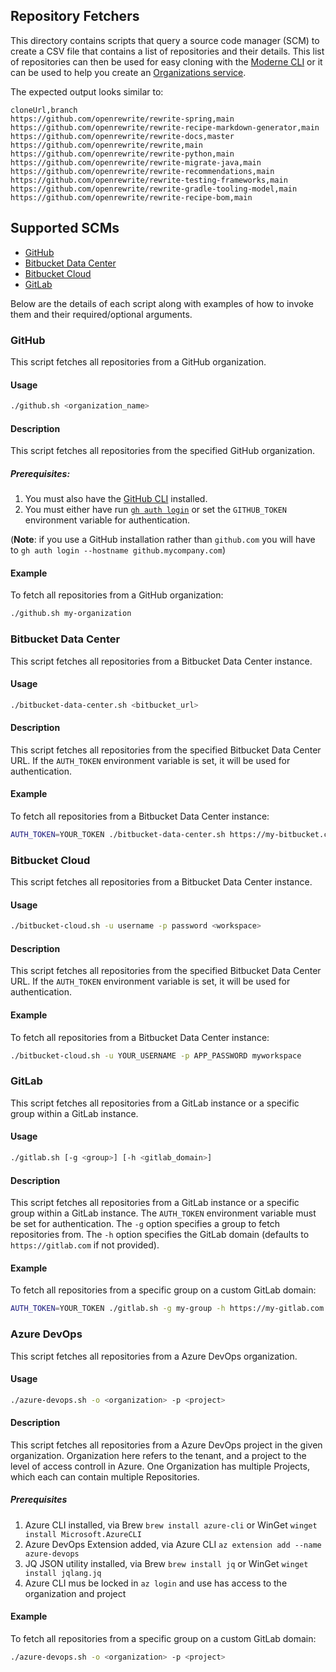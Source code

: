 ## Repository Fetchers

This directory contains scripts that query a source code manager (SCM) to create a CSV file that contains a list of repositories and their details. This list of repositories can then be used for easy cloning with the [Moderne CLI](https://docs.moderne.io/user-documentation/moderne-cli/getting-started/cli-intro) or it can be used to help you create an [Organizations service](https://docs.moderne.io/administrator-documentation/moderne-platform/how-to-guides/org-service/).

The expected output looks similar to:

```csv
cloneUrl,branch
https://github.com/openrewrite/rewrite-spring,main
https://github.com/openrewrite/rewrite-recipe-markdown-generator,main
https://github.com/openrewrite/rewrite-docs,master
https://github.com/openrewrite/rewrite,main
https://github.com/openrewrite/rewrite-python,main
https://github.com/openrewrite/rewrite-migrate-java,main
https://github.com/openrewrite/rewrite-recommendations,main
https://github.com/openrewrite/rewrite-testing-frameworks,main
https://github.com/openrewrite/rewrite-gradle-tooling-model,main
https://github.com/openrewrite/rewrite-recipe-bom,main
```

## Supported SCMs
* [GitHub](#github)
* [Bitbucket Data Center](#bitbucket-data-center)
* [Bitbucket Cloud](#bitbucket-cloud)
* [GitLab](#gitlab)

Below are the details of each script along with examples of how to invoke them and their required/optional arguments.

### GitHub

This script fetches all repositories from a GitHub organization.

#### Usage
```sh
./github.sh <organization_name>
```

#### Description
This script fetches all repositories from the specified GitHub organization.

##### Prerequisites:
1. You must also have the [GitHub CLI](https://cli.github.com/) installed.
2. You must either have run [`gh auth login`](https://cli.github.com/manual/gh_auth_login) or set the `GITHUB_TOKEN` environment variable for authentication.

(**Note**: if you use a GitHub installation rather than `github.com` you will have to `gh auth login --hostname github.mycompany.com`)

#### Example
To fetch all repositories from a GitHub organization:
```sh
./github.sh my-organization
```


### Bitbucket Data Center

This script fetches all repositories from a Bitbucket Data Center instance.

#### Usage
```sh
./bitbucket-data-center.sh <bitbucket_url>
```

#### Description
This script fetches all repositories from the specified Bitbucket Data Center URL. If the `AUTH_TOKEN` environment variable is set, it will be used for authentication.

#### Example
To fetch all repositories from a Bitbucket Data Center instance:
```sh
AUTH_TOKEN=YOUR_TOKEN ./bitbucket-data-center.sh https://my-bitbucket.com/stash
```

### Bitbucket Cloud

This script fetches all repositories from a Bitbucket Data Center instance.

#### Usage
```sh
./bitbucket-cloud.sh -u username -p password <workspace>
```

#### Description
This script fetches all repositories from the specified Bitbucket Data Center URL. If the `AUTH_TOKEN` environment variable is set, it will be used for authentication.

#### Example
To fetch all repositories from a Bitbucket Data Center instance:
```sh
./bitbucket-cloud.sh -u YOUR_USERNAME -p APP_PASSWORD myworkspace
```

### GitLab

This script fetches all repositories from a GitLab instance or a specific group within a GitLab instance.

#### Usage
```sh
./gitlab.sh [-g <group>] [-h <gitlab_domain>]
```

#### Description
This script fetches all repositories from a GitLab instance or a specific group within a GitLab instance. The `AUTH_TOKEN` environment variable must be set for authentication. The `-g` option specifies a group to fetch repositories from. The `-h` option specifies the GitLab domain (defaults to `https://gitlab.com` if not provided).

#### Example
To fetch all repositories from a specific group on a custom GitLab domain:
```sh
AUTH_TOKEN=YOUR_TOKEN ./gitlab.sh -g my-group -h https://my-gitlab.com
```

### Azure DevOps

This script fetches all repositories from a Azure DevOps organization.

#### Usage
```sh
./azure-devops.sh -o <organization> -p <project>
```

#### Description
This script fetches all repositories from a Azure DevOps project in the given organization.
Organization here refers to the tenant, and a project to the level of access controll in Azure.
One Organization has multiple Projects, which each can contain multiple Repositories.

##### Prerequisites

1. Azure CLI installed, via Brew `brew install azure-cli` or WinGet `winget install Microsoft.AzureCLI`
2. Azure DevOps Extension added, via Azure CLI `az extension add --name azure-devops`
3. JQ JSON utility installed, via Brew `brew install jq` or WinGet `winget install jqlang.jq`
4. Azure CLI mus be locked in `az login` and use has access to the organization and project

#### Example
To fetch all repositories from a specific group on a custom GitLab domain:
```sh
./azure-devops.sh -o <organization> -p <project>
```

